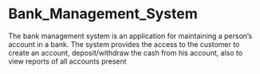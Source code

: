# Bank_Management_System
The bank management system is an application for maintaining a person’s account in a bank. The system provides the access to the customer to create an account, deposit/withdraw the cash from his account, also to view reports of all accounts present
